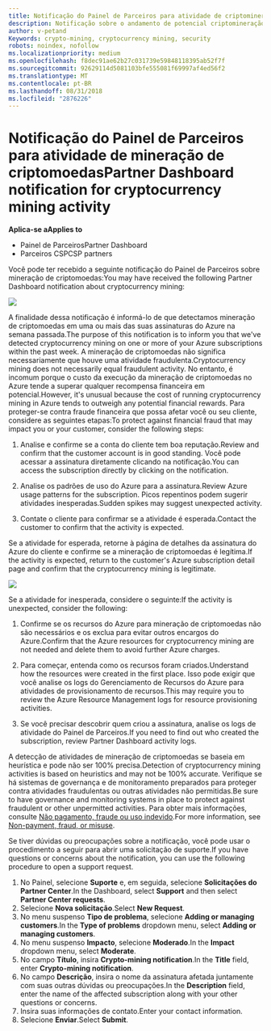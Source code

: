 ```yaml
---
title: Notificação do Painel de Parceiros para atividade de criptomineração | Painel de Parceiros
description: Notificação sobre o andamento de potencial criptomineração.
author: v-petand
Keywords: crypto-mining, cryptocurrency mining, security
robots: noindex, nofollow
ms.localizationpriority: medium
ms.openlocfilehash: f8dec91ae62b27c031739e59848118395ab52f7f
ms.sourcegitcommit: 92629114d5081103bfe555081f69997af4ed56f2
ms.translationtype: MT
ms.contentlocale: pt-BR
ms.lasthandoff: 08/31/2018
ms.locfileid: "2876226"
---
```

# <a name="partner-dashboard-notification-for-cryptocurrency-mining-activity"></a><span data-ttu-id="6425e-103">Notificação do Painel de Parceiros para atividade de mineração de criptomoedas</span><span class="sxs-lookup"><span data-stu-id="6425e-103">Partner Dashboard notification for cryptocurrency mining activity</span></span>

**<span data-ttu-id="6425e-104">Aplica-se a</span><span class="sxs-lookup"><span data-stu-id="6425e-104">Applies to</span></span>**

-  <span data-ttu-id="6425e-105">Painel de Parceiros</span><span class="sxs-lookup"><span data-stu-id="6425e-105">Partner Dashboard</span></span>
-  <span data-ttu-id="6425e-106">Parceiros CSP</span><span class="sxs-lookup"><span data-stu-id="6425e-106">CSP partners</span></span>

<span data-ttu-id="6425e-107">Você pode ter recebido a seguinte notificação do Painel de Parceiros sobre mineração de criptomoedas:</span><span class="sxs-lookup"><span data-stu-id="6425e-107">You may have received the following Partner Dashboard notification about cryptocurrency mining:</span></span>
 
![](images/crypto1.png)

<span data-ttu-id="6425e-108">A finalidade dessa notificação é informá-lo de que detectamos mineração de criptomoedas em uma ou mais das suas assinaturas do Azure na semana passada.</span><span class="sxs-lookup"><span data-stu-id="6425e-108">The purpose of this notification is to inform you that we've detected cryptocurrency mining on one or more of your Azure subscriptions within the past week.</span></span> <span data-ttu-id="6425e-109">A mineração de criptomoedas não significa necessariamente que houve uma atividade fraudulenta.</span><span class="sxs-lookup"><span data-stu-id="6425e-109">Cryptocurrency mining does not necessarily equal fraudulent activity.</span></span> <span data-ttu-id="6425e-110">No entanto, é incomum porque o custo da execução da mineração de criptomoedas no Azure tende a superar qualquer recompensa financeira em potencial.</span><span class="sxs-lookup"><span data-stu-id="6425e-110">However, it's unusual because the cost of running cryptocurrency mining in Azure tends to outweigh any potential financial rewards.</span></span> <span data-ttu-id="6425e-111">Para proteger-se contra fraude financeira que possa afetar você ou seu cliente, considere as seguintes etapas:</span><span class="sxs-lookup"><span data-stu-id="6425e-111">To protect against financial fraud that may impact you or your customer, consider the following steps:</span></span>

1.  <span data-ttu-id="6425e-112">Analise e confirme se a conta do cliente tem boa reputação.</span><span class="sxs-lookup"><span data-stu-id="6425e-112">Review and confirm that the customer account is in good standing.</span></span> <span data-ttu-id="6425e-113">Você pode acessar a assinatura diretamente clicando na notificação.</span><span class="sxs-lookup"><span data-stu-id="6425e-113">You can access the subscription directly by clicking on the notification.</span></span>

2.  <span data-ttu-id="6425e-114">Analise os padrões de uso do Azure para a assinatura.</span><span class="sxs-lookup"><span data-stu-id="6425e-114">Review Azure usage patterns for the subscription.</span></span> <span data-ttu-id="6425e-115">Picos repentinos podem sugerir atividades inesperadas.</span><span class="sxs-lookup"><span data-stu-id="6425e-115">Sudden spikes may suggest unexpected activity.</span></span>

3.  <span data-ttu-id="6425e-116">Contate o cliente para confirmar se a atividade é esperada.</span><span class="sxs-lookup"><span data-stu-id="6425e-116">Contact the customer to confirm that the activity is expected.</span></span>

<span data-ttu-id="6425e-117">Se a atividade for esperada, retorne à página de detalhes da assinatura do Azure do cliente e confirme se a mineração de criptomoedas é legítima.</span><span class="sxs-lookup"><span data-stu-id="6425e-117">If the activity is expected, return to the customer's Azure subscription detail page and confirm that the cryptocurrency mining is legitimate.</span></span> 


![](images/crypto2.png)

<span data-ttu-id="6425e-118">Se a atividade for inesperada, considere o seguinte:</span><span class="sxs-lookup"><span data-stu-id="6425e-118">If the activity is unexpected, consider the following:</span></span>

1.  <span data-ttu-id="6425e-119">Confirme se os recursos do Azure para mineração de criptomoedas não são necessários e os exclua para evitar outros encargos do Azure.</span><span class="sxs-lookup"><span data-stu-id="6425e-119">Confirm that the Azure resources for cryptocurrency mining are not needed and delete them to avoid further Azure charges.</span></span>

2.  <span data-ttu-id="6425e-120">Para começar, entenda como os recursos foram criados.</span><span class="sxs-lookup"><span data-stu-id="6425e-120">Understand how the resources were created in the first place.</span></span> <span data-ttu-id="6425e-121">Isso pode exigir que você analise os logs do Gerenciamento de Recursos do Azure para atividades de provisionamento de recursos.</span><span class="sxs-lookup"><span data-stu-id="6425e-121">This may require you to review the Azure Resource Management logs for resource provisioning activities.</span></span>

3.  <span data-ttu-id="6425e-122">Se você precisar descobrir quem criou a assinatura, analise os logs de atividade do Painel de Parceiros.</span><span class="sxs-lookup"><span data-stu-id="6425e-122">If you need to find out who created the subscription, review Partner Dashboard activity logs.</span></span>

<span data-ttu-id="6425e-123">A detecção de atividades de mineração de criptomoedas se baseia em heurística e pode não ser 100% precisa.</span><span class="sxs-lookup"><span data-stu-id="6425e-123">Detection of cryptocurrency mining activities is based on heuristics and may not be 100% accurate.</span></span> <span data-ttu-id="6425e-124">Verifique se há sistemas de governança e de monitoramento preparados para proteger contra atividades fraudulentas ou outras atividades não permitidas.</span><span class="sxs-lookup"><span data-stu-id="6425e-124">Be sure to have governance and monitoring systems in place to protect against fraudulent or other unpermitted activities.</span></span> <span data-ttu-id="6425e-125">Para obter mais informações, consulte [Não pagamento, fraude ou uso indevido](https://docs.microsoft.com/partner-center/non-payment--fraud--or-misuse).</span><span class="sxs-lookup"><span data-stu-id="6425e-125">For more information, see [Non-payment, fraud, or misuse](https://docs.microsoft.com/partner-center/non-payment--fraud--or-misuse).</span></span>

<span data-ttu-id="6425e-126">Se tiver dúvidas ou preocupações sobre a notificação, você pode usar o procedimento a seguir para abrir uma solicitação de suporte.</span><span class="sxs-lookup"><span data-stu-id="6425e-126">If you have questions or concerns about the notification, you can use the following procedure to open a support request.</span></span>

1.  <span data-ttu-id="6425e-127">No Painel, selecione **Suporte** e, em seguida, selecione **Solicitações do Partner Center**.</span><span class="sxs-lookup"><span data-stu-id="6425e-127">In the Dashboard, select **Support** and then select **Partner Center requests**.</span></span>
3.  <span data-ttu-id="6425e-128">Selecione **Nova solicitação**.</span><span class="sxs-lookup"><span data-stu-id="6425e-128">Select **New Request**.</span></span> 
4.  <span data-ttu-id="6425e-129">No menu suspenso **Tipo de problema**, selecione **Adding or managing customers**.</span><span class="sxs-lookup"><span data-stu-id="6425e-129">In the **Type of problems** dropdown menu, select **Adding or managing customers**.</span></span>
5.  <span data-ttu-id="6425e-130">No menu suspenso **Impacto**, selecione **Moderado**.</span><span class="sxs-lookup"><span data-stu-id="6425e-130">In the **Impact** dropdown menu, select **Moderate**.</span></span>
6.  <span data-ttu-id="6425e-131">No campo **Título**, insira **Crypto-mining notification**.</span><span class="sxs-lookup"><span data-stu-id="6425e-131">In the **Title** field, enter **Crypto-mining notification**.</span></span>
7.  <span data-ttu-id="6425e-132">No campo **Descrição**, insira o nome da assinatura afetada juntamente com suas outras dúvidas ou preocupações.</span><span class="sxs-lookup"><span data-stu-id="6425e-132">In the **Description** field, enter the name of the affected subscription along with your other questions or concerns.</span></span> 
8.  <span data-ttu-id="6425e-133">Insira suas informações de contato.</span><span class="sxs-lookup"><span data-stu-id="6425e-133">Enter your contact information.</span></span>
9.  <span data-ttu-id="6425e-134">Selecione **Enviar**.</span><span class="sxs-lookup"><span data-stu-id="6425e-134">Select **Submit**.</span></span>



